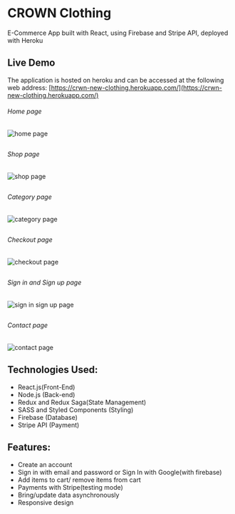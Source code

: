 # CROWN Clothing

E-Commerce App built with React, using Firebase and Stripe API, deployed with Heroku

## Live Demo

The application is hosted on heroku and can be accessed at the following web address: [https://crwn-new-clothing.herokuapp.com/](https://crwn-new-clothing.herokuapp.com/)

###### Home page

![home page](https://user-images.githubusercontent.com/71195337/115125672-c93c9180-9f97-11eb-9a54-a8fb9ce7a713.png)

##
###### Shop page

![shop page](https://user-images.githubusercontent.com/71195337/115125685-de192500-9f97-11eb-848b-6a1984aeab37.png)

##
###### Category page

![category page](https://user-images.githubusercontent.com/71195337/115125709-f5f0a900-9f97-11eb-9e77-052d27b309a0.png)

##
###### Checkout page

![checkout page](https://user-images.githubusercontent.com/71195337/115125719-0dc82d00-9f98-11eb-89db-629ca32eb312.png)

##
###### Sign in and Sign up page

![sign in sign up page](https://user-images.githubusercontent.com/71195337/115125733-20dafd00-9f98-11eb-9f67-f83c58b3f317.png)

##
###### Contact page

![contact page](https://user-images.githubusercontent.com/71195337/115125750-3e0fcb80-9f98-11eb-91db-9645cf540001.png)

## Technologies Used:

- React.js(Front-End)
- Node.js (Back-end)
- Redux and Redux Saga(State Management)
- SASS and Styled Components (Styling)
- Firebase (Database)
- Stripe API (Payment)

## Features:

- Create an account
- Sign in with email and password or Sign In with Google(with firebase)
- Add items to cart/ remove items from cart
- Payments with Stripe(testing mode)
- Bring/update data asynchronously 
- Responsive design
